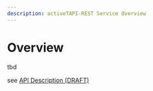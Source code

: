 ```yaml
---
description: activeTAPI-REST Service Overview
---
```


# Overview

tbd

see [API Description \(DRAFT\)](https://activetapi3.azurewebsites.net/swagger/index.html)

